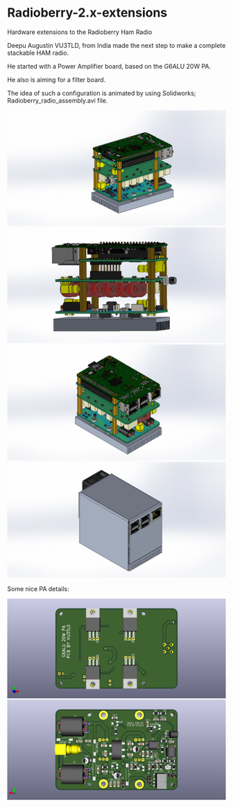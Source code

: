 # Radioberry-2.x-extensions
Hardware extensions to the Radioberry Ham Radio


Deepu Augustin VU3TLD, from India made the next step to make a complete stackable HAM radio.

He started with a Power Amplifier board, based on the G6ALU 20W PA.

He also is aiming for a filter board.


The idea of such a configuration is animated by using Solidworks; Radioberry_radio_assembly.avi file.


![Radioberry-2.x-extensions](Radioberry-PA-20W/gallery/RB1.PNG)
![Radioberry-2.x-extensions](Radioberry-PA-20W/gallery/RB2.PNG)
![Radioberry-2.x-extensions](Radioberry-PA-20W/gallery/RB3.PNG)
![Radioberry-2.x-extensions](Radioberry-PA-20W/gallery/RB4.PNG)

Some nice PA details:

![Radioberry-2.x-extensions](Radioberry-PA-20W/gallery/G6ALU_20WPA_top.png)
![Radioberry-2.x-extensions](Radioberry-PA-20W/gallery/G6ALU_20WPA_bottom.png)

